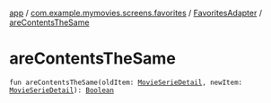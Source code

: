 [app](../../index.md) / [com.example.mymovies.screens.favorites](../index.md) / [FavoritesAdapter](index.md) / [areContentsTheSame](./are-contents-the-same.md)

# areContentsTheSame

`fun areContentsTheSame(oldItem: `[`MovieSerieDetail`](../../com.example.mymovies.models/-movie-serie-detail/index.md)`, newItem: `[`MovieSerieDetail`](../../com.example.mymovies.models/-movie-serie-detail/index.md)`): `[`Boolean`](https://kotlinlang.org/api/latest/jvm/stdlib/kotlin/-boolean/index.html)